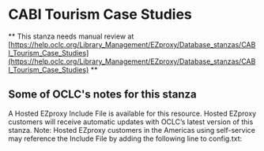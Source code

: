 # CABI Tourism Case Studies
** This stanza needs manual review at [https://help.oclc.org/Library_Management/EZproxy/Database_stanzas/CABI_Tourism_Case_Studies](https://help.oclc.org/Library_Management/EZproxy/Database_stanzas/CABI_Tourism_Case_Studies) **

## Some of OCLC's notes for this stanza

A Hosted EZproxy Include File is available for this resource. Hosted EZproxy customers will receive automatic updates with OCLC&rsquo;s latest version of this stanza. Note: Hosted EZproxy customers in the Americas using self-service may reference the Include File by adding the following line to config.txt:

&nbsp;

&nbsp;
